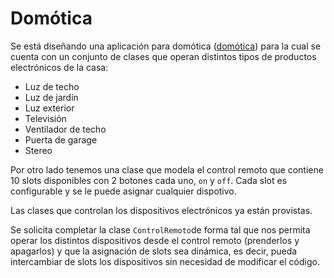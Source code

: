 # Domótica

Se está diseñando una aplicación para domótica ([domótica](https://es.wikipedia.org/wiki/Dom%C3%B3tica)) para la cual se cuenta con un conjunto de clases que operan distintos tipos de productos electrónicos de la casa:

* Luz de techo
* Luz de jardín
* Luz exterior
* Televisión
* Ventilador de techo
* Puerta de garage
* Stereo

Por otro lado tenemos una clase que modela el control remoto que contiene 10 slots disponibles con 2 botones cada uno, `on` y `off`. Cada slot es configurable y se le puede asignar cualquier dispotivo.

Las clases que controlan los dispositivos electrónicos ya están provistas.

Se solicita completar la clase `ControlRemoto`de forma tal que nos permita operar los distintos dispositivos desde el control remoto (prenderlos y apagarlos) y que la asignación de slots sea dinámica, es decir, pueda intercambiar de slots los dispositivos sin necesidad de modificar el código.
